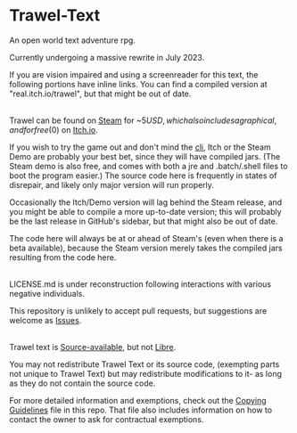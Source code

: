 # Trawel-Text
An open world text adventure rpg.

Currently undergoing a massive rewrite in July 2023.

If you are vision impaired and using a screenreader for this text, the following portions have inline links. You can find a compiled version at "real.itch.io/trawel", but that might be out of date.      <br>  <br>

  
Trawel can be found on [Steam](https://store.steampowered.com/app/992240/Trawel/) for ~$5 USD, which also includes a graphical, and for free ($0) on [Itch.io](https://real.itch.io/trawel).

If you wish to try the game out and don't mind the [cli](https://en.wikipedia.org/wiki/Command-line_interface), Itch or the Steam Demo are probably your best bet, since they will have compiled jars. (The Steam demo is also free, and comes with both a jre and .batch/.shell files to boot the program easier.) The source code here is frequently in states of disrepair, and likely only major version will run properly.

Occasionally the Itch/Demo version will lag behind the Steam release, and you might be able to compile a more up-to-date version; this will probably be the last release in GitHub's sidebar, but that might also be out of date.

The code here will always be at or ahead of Steam's (even when there is a beta available), because the Steam version merely takes the compiled jars resulting from the code here.        <br><br>



LICENSE.md is under reconstruction following interactions with various negative individuals.

This repository is unlikely to accept pull requests, but suggestions are welcome as [Issues](https://github.com/realDragon11/Trawel-Text/issues).  
<br>

Trawel text is [Source-available](https://en.wikipedia.org/wiki/Source-available_software), but not [Libre](https://en.wikipedia.org/w/index.php?title=Libre_software).

You may not redistribute Trawel Text or its source code, (exempting parts not unique to Trawel Text) but may redistribute modifications to it- as long as they do not contain the source code.

For more detailed information and exemptions, check out the [Copying Guidelines](COPYING_GUIDELINES.md) file in this repo. That file also includes information on how to contact the owner to ask for contractual exemptions.
